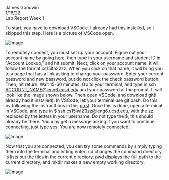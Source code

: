 James Goodwin <br> 
1/16/22 <br> 
Lab Report Week 1


To start, you have to download VSCode. I already had this installed, so I skipped this step. Here is a picture of VSCode open. 

![Image](https://i.imgur.com/2pXMTar.png)

To remotely connect, you must set up your account. Figure out your account name by going [here](https://sdacs.ucsd.edu/~icc/index.php), then type in your username and student ID in "Account Lookup," and hit submit. Next, click on your account name, it will follow the format cs15lfa22zz. When you click on that name, it will bring you to a page that has a link asking to change your password. Enter your current password and new password, but do not click the check password button. Then, hit return. Wait 15-60 minutes. Go to your terminal, and type in ssh ACCOUNT_NAME@ieng6.ucsd.edu and your password at the prompt. It will look like the image shown below. Then open VSCode, and download git(I already had it installed). In VSCode, let your terminal use git bash. Do this by following the instructtions in this [post](https://stackoverflow.com/questions/42606837/how-do-i-use-bash-on-windows-from-the-visual-studio-code-integrated-terminal/50527994#50527994). Once this is done, open a terminal in VSCode, and type in $ ssh cs15lwi23zz@ieng6.ucsd.edu, with the zz replaced by the letters in your username. Do not type the $, this should already be there. You may get a message asking if you want to continue connecting, just type yes. You are now remotely connected. 

![Image](https://i.imgur.com/RRN6BUz.png)

Now that you are connected, you can try some commands by simply typing them into the terminal and hitting enter. cd changes the command directory, ls lists out the files in the current directory, pwd displays the full path to the current directory, and mkdir makes a new empty working directory. 

![Image](https://i.imgur.com/9VH8tYZ.png)

